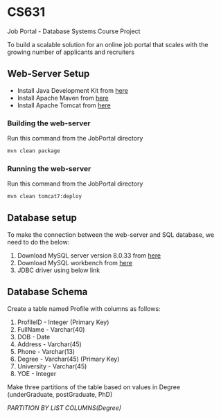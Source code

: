 # CS631
Job Portal - Database Systems Course Project

To build a scalable solution for an online job portal that scales with the growing number
of applicants and recruiters


## Web-Server Setup

* Install Java Development Kit from [here](https://docs.oracle.com/en/java/javase/18/install/overview-jdk-installation.html)
* Install Apache Maven from [here](https://maven.apache.org/install.html)
* Install Apache Tomcat from [here](https://tomcat.apache.org/tomcat-8.5-doc/setup.html)

### Building the web-server

Run this command from the JobPortal directory
```bash
mvn clean package
```
  
### Running the web-server
 
Run this command from the JobPortal directory
```bash
mvn clean tomcat7:deploy
```


## Database setup

To make the connection between the web-server and SQL database, we need to do the below:
1. Download MySQL server version 8.0.33 from [here](https://dev.mysql.com/downloads/mysql/)
2. Download MySQL workbench from [here](https://dev.mysql.com/downloads/workbench/)
3. JDBC driver using below link

## Database Schema

Create a table named Profile with columns as follows:
1. ProfileID - Integer (Primary Key)
2. FullName - Varchar(40)
3. DOB - Date
4. Address - Varchar(45)
5. Phone - Varchar(13)
6. Degree - Varchar(45) (Primary Key)
7. University - Varchar(45)
8. YOE - Integer

Make three partitions of the table based on values in Degree (underGraduate, postGraduate, PhD) 

*PARTITION BY LIST COLUMNS(Degree)*


